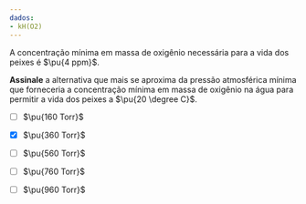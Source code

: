 ```yaml
---
dados:
- kH(O2)
---
```


A concentração mínima em massa de oxigênio necessária para a vida dos peixes é $\pu{4 ppm}$. 

**Assinale** a alternativa que mais se aproxima da pressão atmosférica mínima que forneceria a concentração mínima em massa de oxigênio na água para permitir a vida dos peixes a $\pu{20 \degree C}$.


- [ ] $\pu{160 Torr}$
- [x] $\pu{360 Torr}$
- [ ] $\pu{560 Torr}$
- [ ] $\pu{760 Torr}$
- [ ] $\pu{960 Torr}$

